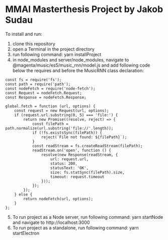 # MMAI Masterthesis Project by Jakob Sudau

To install and run:

1. clone this repository
2. open a Terminal in the project directory
3. run following command: yarn installProject
4. in node_modules and server/node_modules, navigate to @magenta/music/es5/music_rnn/model.js and add following code below the requires and before the MusicRNN class declaration:
```
const fs = require('fs');
const path = require('path');
const nodeFetch = require('node-fetch');
const Request = nodeFetch.Request;
const Response = nodeFetch.Response;

global.fetch = function (url, options) {
    const request = new Request(url, options);
    if (request.url.substring(0, 5) === 'file:') {
        return new Promise((resolve, reject) => {
            const filePath = path.normalize(url.substring('file://'.length));
            if (!fs.existsSync(filePath)) {
                reject(`File not found: ${filePath}`);
            }
            const readStream = fs.createReadStream(filePath);
            readStream.on('open', function () {
                resolve(new Response(readStream, {
                    url: request.url,
                    status: 200,
                    statusText: 'OK',
                    size: fs.statSync(filePath).size,
                    timeout: request.timeout
                }));
            });
        });
    } else {
        return nodeFetch(url, options);
    }
};
```
5. To run project as a Node server, run following command: yarn startNode and navigate to http://localhost:3000
6. To run project as a standalone, run following command: yarn startElectron

